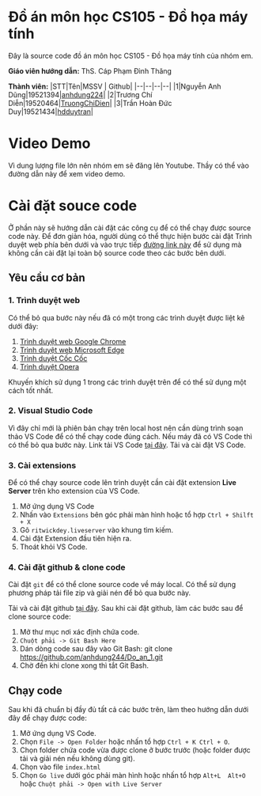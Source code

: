 # Đồ án môn học CS105 - Đồ họa máy tính

Đây là source code đồ án môn học CS105 - Đồ họa máy tính của nhóm em.

**Giáo viên hướng dẫn:**  ThS. Cáp Phạm Đình Thăng

**Thành viên:**
|STT|Tên|MSSV  | Github|
|--|--|--|--|
|1|Nguyễn Anh Dũng|19521394|[anhdung224](https://github.com/anhdung244/)|
|2|Trương Chí Diễn|19520464|[TruongChiDien](https://github.com/TruongChiDien)|
|3|Trần Hoàn Đức Duy|19521434|[hdduytran](https://github.com/hdduytran)|

# Video Demo
Vì dung lượng file lớn nên nhóm em sẽ đăng lên Youtube. Thầy có thể vào đường dẫn này để xem video demo.

# Cài đặt souce code
Ở phần này sẽ hướng dẫn cài đặt các công cụ để có thể chạy được source code này.
Để đơn giản hóa, người dùng có thể thực hiện bước cài đặt Trình duyệt web phía bên dưới và vào trực tiếp [đường link này](https://61c2f876d194b057dd91c04d--silly-galileo-598e4e.netlify.app/#) để sử dụng mà không cần cài đặt lại toàn bộ source code theo các bước bên dưới.


## Yêu cầu cơ bản

### 1. Trình duyệt web
Có thể bỏ qua bước này nếu đã có một trong các trình duyệt được liệt kê dưới đây:
1. [Trình duyệt web Google Chrome](https://www.google.com/intl/vi_vn/chrome/)
2. [Trình duyệt web Microsoft Edge](https://www.microsoft.com/vi-vn/edge?r=1)
3. [Trình duyệt Cốc Cốc](https://coccoc.com/)
4. [Trình duyệt Opera](https://www.opera.com/vi)

Khuyến khích sử dụng 1 trong các trình duyệt trên để có thể sử dụng một cách tốt nhất.

### 2. Visual Studio Code
Vì đây chỉ mới là phiên bản chạy trên local host nên cần dùng trình soạn thảo VS Code để có thể chạy code đúng cách.
Nếu máy đã có VS Code thì có thể bỏ qua bước này.
Link tải VS Code [tại đây](https://code.visualstudio.com/).
Tải và cài đặt VS Code.

### 3. Cài extensions
Để có thể chạy source code lên trình duyệt cần cài đặt extension **Live Server** trên kho extension của VS Code.
1. Mở ứng dụng VS Code
2. Nhấn vào `Extensions` bên góc phải màn hình hoặc tổ hợp `Ctrl + Shilft + X`
3. Gõ `ritwickdey.liveserver` vào khung tìm kiếm.
4. Cài đặt Extension đầu tiên hiện ra.
5. Thoát khỏi VS Code.


### 4. Cài đặt github & clone code
Cài đặt `git` để có thể clone source code về máy local. Có thể sử dụng phương pháp tải file zip và giải nén để bỏ qua bước này.

Tải và cài đặt github [tại đây](https://git-scm.com/downloads).
Sau khi cài đặt github, làm các bước sau để clone source code:
1. Mở thư mục nơi xác định chứa code.
2. `Chuột phải -> Git Bash Here`
3. Dán dòng code sau đây vào Git Bash:
	git clone https://github.com/anhdung244/Do_an_1.git
4. Chờ đến khi clone xong thì tắt Git Bash.

## Chạy code
Sau khi đã chuẩn bị đầy đủ tất cả các bước trên, làm theo hướng dẫn dưới đây để chạy được code:
1. Mở ứng dụng VS Code.
2. Chọn `File -> Open Folder` hoặc nhấn tổ hợp `Ctrl + K Ctrl + O`.
3. Chọn folder chứa code vừa được clone ở bước trước (hoặc folder được tải và giải nén nếu không dùng git).
4. Chọn vào file `index.html`
5. Chọn `Go live` dưới góc phải màn hình hoặc nhấn tổ hợp `Alt+L  Alt+O` hoặc `Chuột phải -> Open with Live Server`
